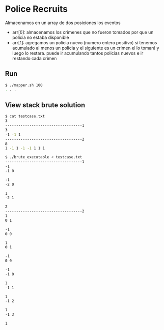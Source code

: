 # Police Recruits

Almacenamos en un array de dos posiciones los eventos

* arr[0]:  almacenamos los crimenes que no fueron tomados por que un policia no estaba disponible
* arr[1]:  agregamos un policia nuevo (numero entero positivo)
           si tenemos acumulado al menos un policia y el siguiente es un crimen el lo tomará y luego lo restara.
           puede ir acumulando tantos policias nuevos e ir restando cada crimen

## Run

```bash
$ ./mapper.sh 100
. . .

```

## View stack brute solution

```bash
$ cat testcase.txt
3
-----------------------------------1
3
-1 -1 1
-----------------------------------2
8
1 -1 1 -1 -1 1 1 1

$ ./brute_executable < testcase.txt
-----------------------------------1
-1
-1 0

-1
-2 0

1
-2 1

2
-----------------------------------2
1
0 1

-1
0 0

1
0 1

-1
0 0

-1
-1 0

1
-1 1

1
-1 2

1
-1 3

1
```
